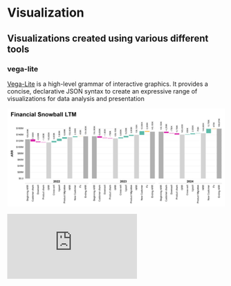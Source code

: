 # Visualization
## Visualizations created using various different tools
### vega-lite
[Vega-Lite](https://vega.github.io/vega-lite/) is a high-level grammar of interactive graphics. It provides a concise, declarative JSON syntax to create an expressive range of visualizations for data analysis and presentation

![Financial Snowball](https://github.com/cras-py/coreyrastello/blob/main/visualization/vega-lite/FinancialWaterfall.png?raw=true)

![Animated Charts With Plotly](https://github.com/cras-py/coreyrastello/blob/main/visualization/python/premierleague_xG_2324_Season_Player_animated.html)
